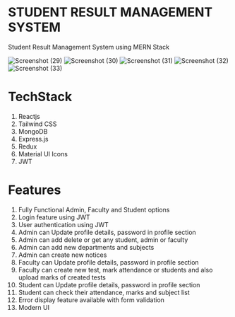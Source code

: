 # STUDENT RESULT MANAGEMENT SYSTEM

Student Result Management System using MERN Stack

![Screenshot (29)](https://user-images.githubusercontent.com/88606641/236372609-32ce786a-3beb-4619-a777-2a038e17408f.png)
![Screenshot (30)](https://user-images.githubusercontent.com/88606641/236372664-7d2af316-1d30-41e4-951a-7fd94923828f.png)
![Screenshot (31)](https://user-images.githubusercontent.com/88606641/236372729-e7fff02a-607b-4bb7-959b-b0fefc4b611c.png)
![Screenshot (32)](https://user-images.githubusercontent.com/88606641/236372769-d02b550f-7dbd-4dde-8489-cb731fea0a8e.png)
![Screenshot (33)](https://user-images.githubusercontent.com/88606641/236373082-8afce15e-1de2-47ab-852e-8f24534095c3.png)

# TechStack

1. Reactjs
2. Tailwind CSS
3. MongoDB
4. Express.js
5. Redux
6. Material UI Icons
7. JWT

# Features

1. Fully Functional Admin, Faculty and Student options
2. Login feature using JWT
3. User authentication using JWT
4. Admin can Update profile details, password in profile section
5. Admin can add delete or get any student, admin or faculty
6. Admin can add new departments and subjects
7. Admin can create new notices
8. Faculty can Update profile details, password in profile section
9. Faculty can create new test, mark attendance or students and also upload marks of created tests
10. Student can Update profile details, password in profile section
11. Student can check their attendance, marks and subject list
12. Error display feature available with form validation
14. Modern UI


